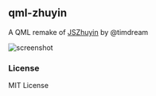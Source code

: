 ## qml-zhuyin

A QML remake of [JSZhuyin](https://github.com/timdream/jszhuyin) by @timdream 

![screenshot](https://raw.github.com/penk/SlateKit/master/IME/zhuyin/screenshot.png)

### License 

MIT License 
